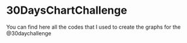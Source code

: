 # 30DaysChartChallenge
You can find here all the codes that I used to create the graphs for the @30daychallenge
